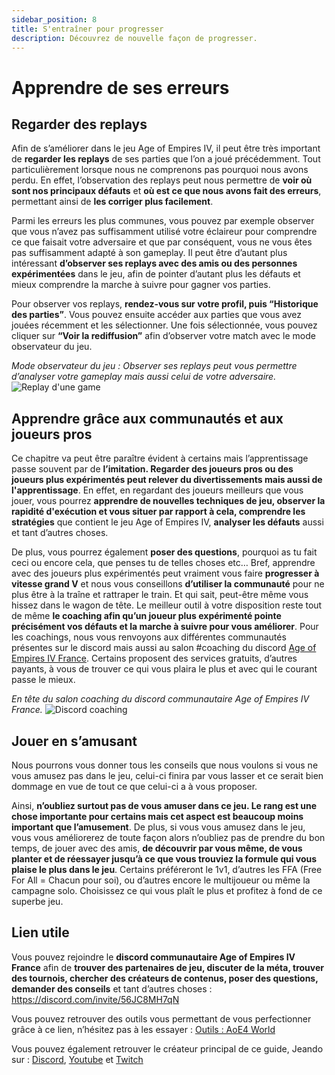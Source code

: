 ```yaml
---
sidebar_position: 8
title: S'entraîner pour progresser
description: Découvrez de nouvelle façon de progresser.
---
```


# Apprendre de ses erreurs

## Regarder des replays

Afin de s’améliorer dans le jeu Age of Empires IV, il peut être très important de **regarder les replays** de ses parties que l’on a joué précédemment. Tout particulièrement lorsque nous ne comprenons pas pourquoi nous avons perdu. En effet, l’observation des replays peut nous permettre de **voir où sont nos principaux défauts** et **où est ce que nous avons fait des erreurs**, permettant ainsi de **les corriger plus facilement**.

Parmi les erreurs les plus communes, vous pouvez par exemple observer que vous n’avez pas suffisamment utilisé votre éclaireur pour comprendre ce que faisait votre adversaire et que par conséquent, vous ne vous êtes pas suffisamment adapté à son gameplay. Il peut être d’autant plus intéressant **d’observer ses replays avec des amis ou des personnes expérimentées** dans le jeu, afin de pointer d’autant plus les défauts et mieux comprendre la marche à suivre pour gagner vos parties.

Pour observer vos replays, **rendez-vous sur votre profil, puis “Historique des parties”**. Vous pouvez ensuite accéder aux parties que vous avez jouées récemment et les sélectionner. Une fois sélectionnée, vous pouvez cliquer sur **“Voir la rediffusion”** afin d’observer votre match avec le mode observateur du jeu.

_Mode observateur du jeu : Observer ses replays peut vous permettre d’analyser votre gameplay mais aussi celui de votre adversaire._
![Replay d'une game](/img/guide/replay.png)

## Apprendre grâce aux communautés et aux joueurs pros
Ce chapitre va peut être paraître évident à certains mais l’apprentissage passe souvent par de **l’imitation. Regarder des joueurs pros ou des joueurs plus expérimentés peut relever du divertissements mais aussi de l'apprentissage**. En effet, en regardant des joueurs meilleurs que vous jouer, vous pourrez **apprendre de nouvelles techniques de jeu, observer la rapidité d'exécution et vous situer par rapport à cela, comprendre les stratégies** que contient le jeu Age of Empires IV, **analyser les défauts** aussi et tant d’autres choses.

De plus, vous pourrez également **poser des questions**, pourquoi as tu fait ceci ou encore cela, que penses tu de telles choses etc… Bref, apprendre avec des joueurs plus expérimentés peut vraiment vous faire **progresser à vitesse grand V** et nous vous conseillons **d’utiliser la communauté** pour ne plus être à la traîne et rattraper le train. Et qui sait, peut-être même vous hissez dans le wagon de tête. Le meilleur outil à votre disposition reste tout de même **le coaching afin qu’un joueur plus expérimenté pointe précisément vos défauts et la marche à suivre pour vous améliorer**. Pour les coachings, nous vous renvoyons aux différentes communautés présentes sur le discord mais aussi au salon #coaching du discord [Age of Empires IV France](https://discord.com/invite/56JC8MH7qN). Certains proposent des services gratuits, d’autres payants, à vous de trouver ce qui vous plaira le plus et avec qui le courant passe le mieux.

_En tête du salon coaching du discord communautaire Age of Empires IV France._
![Discord coaching](/img/guide/coaching.png)

## Jouer en s’amusant
Nous pourrons vous donner tous les conseils que nous voulons si vous ne vous amusez pas dans le jeu, celui-ci finira par vous lasser et ce serait bien dommage en vue de tout ce que celui-ci a à vous proposer. 

Ainsi, **n’oubliez surtout pas de vous amuser dans ce jeu. Le rang est une chose importante pour certains mais cet aspect est beaucoup moins important que l’amusement**. De plus, si vous vous amusez dans le jeu, vous vous améliorerez de toute façon alors n’oubliez pas de prendre du bon temps, de jouer avec des amis, **de découvrir par vous même, de vous planter et de réessayer jusqu’à ce que vous trouviez la formule qui vous plaise le plus dans le jeu**. Certains préféreront le 1v1, d’autres les FFA (Free For All = Chacun pour soi), ou d’autres encore le multijoueur ou même la campagne solo. Choisissez ce qui vous plaît le plus et profitez à fond de ce superbe jeu.

## Lien utile

Vous pouvez rejoindre le **discord communautaire Age of Empires IV France** afin de **trouver des partenaires de jeu, discuter de la méta, trouver des tournois, chercher des créateurs de contenus, poser des questions, demander des conseils** et tant d’autres choses : https://discord.com/invite/56JC8MH7qN

Vous pouvez retrouver des outils vous permettant de vous perfectionner grâce à ce lien, n’hésitez pas à les essayer : [Outils : AoE4 World](https://aoe4world.com/tools)

Vous pouvez également retrouver  le créateur principal de ce guide, Jeando sur : 
[Discord](https://discord.gg/GDktUn8WSU),
[Youtube](https://www.youtube.com/@jeandogaming)
et [Twitch](https://www.twitch.tv/jeandomusic)